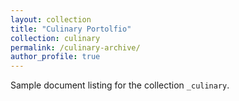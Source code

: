```yaml
---
layout: collection
title: "Culinary Portolfio"
collection: culinary
permalink: /culinary-archive/
author_profile: true
---
```


Sample document listing for the collection `_culinary`.